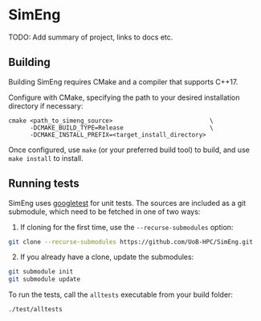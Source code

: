 # SimEng

TODO: Add summary of project, links to docs etc.

## Building

Building SimEng requires CMake and a compiler that supports C++17.

Configure with CMake, specifying the path to your desired installation directory if necessary:

    cmake <path_to_simeng_source>                           \
          -DCMAKE_BUILD_TYPE=Release                        \
          -DCMAKE_INSTALL_PREFIX=<target_install_directory>

Once configured, use `make` (or your preferred build tool) to build, and
use `make install` to install.

## Running tests

SimEng uses [googletest](https://github.com/google/googletest) for unit tests.
The sources are included as a git submodule, which need to be fetched in one of two ways:

1. If cloning for the first time, use the `--recurse-submodules` option:
```bash
git clone --recurse-submodules https://github.com/UoB-HPC/SimEng.git
```
2. If you already have a clone, update the submodules:
```bash
git submodule init
git submodule update
```

To run the tests, call the `alltests` executable from your build folder:

```bash
./test/alltests
```

